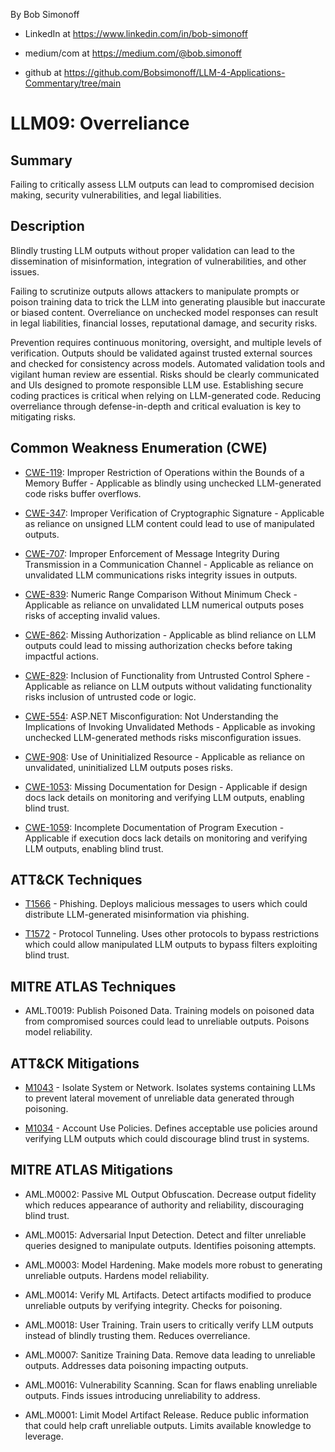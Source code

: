 By Bob Simonoff

- LinkedIn at https://www.linkedin.com/in/bob-simonoff

- medium/com at https://medium.com/@bob.simonoff

- github at https://github.com/Bobsimonoff/LLM-4-Applications-Commentary/tree/main


# LLM09: Overreliance

## Summary
Failing to critically assess LLM outputs can lead to compromised decision making, security vulnerabilities, and legal liabilities.

## Description

Blindly trusting LLM outputs without proper validation can lead to the dissemination of misinformation, integration of vulnerabilities, and other issues.  

Failing to scrutinize outputs allows attackers to manipulate prompts or poison training data to trick the LLM into generating plausible but inaccurate or biased content. Overreliance on unchecked model responses can result in legal liabilities, financial losses, reputational damage, and security risks.

Prevention requires continuous monitoring, oversight, and multiple levels of verification. Outputs should be validated against trusted external sources and checked for consistency across models. Automated validation tools and vigilant human review are essential. Risks should be clearly communicated and UIs designed to promote responsible LLM use. Establishing secure coding practices is critical when relying on LLM-generated code. Reducing overreliance through defense-in-depth and critical evaluation is key to mitigating risks.


## Common Weakness Enumeration (CWE)

- [CWE-119](https://cwe.mitre.org/data/definitions/119.html): Improper Restriction of Operations within the Bounds of a Memory Buffer - Applicable as blindly using unchecked LLM-generated code risks buffer overflows.

- [CWE-347](https://cwe.mitre.org/data/definitions/347.html): Improper Verification of Cryptographic Signature - Applicable as reliance on unsigned LLM content could lead to use of manipulated outputs.

- [CWE-707](https://cwe.mitre.org/data/definitions/707.html): Improper Enforcement of Message Integrity During Transmission in a Communication Channel - Applicable as reliance on unvalidated LLM communications risks integrity issues in outputs. 

- [CWE-839](https://cwe.mitre.org/data/definitions/839.html): Numeric Range Comparison Without Minimum Check - Applicable as reliance on unvalidated LLM numerical outputs poses risks of accepting invalid values.

- [CWE-862](https://cwe.mitre.org/data/definitions/862.html): Missing Authorization - Applicable as blind reliance on LLM outputs could lead to missing authorization checks before taking impactful actions.

- [CWE-829](https://cwe.mitre.org/data/definitions/829.html): Inclusion of Functionality from Untrusted Control Sphere - Applicable as reliance on LLM outputs without validating functionality risks inclusion of untrusted code or logic.

- [CWE-554](https://cwe.mitre.org/data/definitions/554.html): ASP.NET Misconfiguration: Not Understanding the Implications of Invoking Unvalidated Methods - Applicable as invoking unchecked LLM-generated methods risks misconfiguration issues. 

- [CWE-908](https://cwe.mitre.org/data/definitions/908.html): Use of Uninitialized Resource - Applicable as reliance on unvalidated, uninitialized LLM outputs poses risks.

- [CWE-1053](https://cwe.mitre.org/data/definitions/1053.html): Missing Documentation for Design - Applicable if design docs lack details on monitoring and verifying LLM outputs, enabling blind trust.

- [CWE-1059](https://cwe.mitre.org/data/definitions/1059.html): Incomplete Documentation of Program Execution - Applicable if execution docs lack details on monitoring and verifying LLM outputs, enabling blind trust.

## ATT&CK Techniques

- [T1566](https://attack.mitre.org/techniques/T1566/) - Phishing. Deploys malicious messages to users which could distribute LLM-generated misinformation via phishing.

- [T1572](https://attack.mitre.org/techniques/T1572/) - Protocol Tunneling. Uses other protocols to bypass restrictions which could allow manipulated LLM outputs to bypass filters exploiting blind trust.

## MITRE ATLAS Techniques

- AML.T0019: Publish Poisoned Data. Training models on poisoned data from compromised sources could lead to unreliable outputs. Poisons model reliability.

## ATT&CK Mitigations

- [M1043](https://attack.mitre.org/mitigations/M1043/) - Isolate System or Network. Isolates systems containing LLMs to prevent lateral movement of unreliable data generated through poisoning.

- [M1034](https://attack.mitre.org/mitigations/M1034/) - Account Use Policies. Defines acceptable use policies around verifying LLM outputs which could discourage blind trust in systems.

## MITRE ATLAS Mitigations

- AML.M0002: Passive ML Output Obfuscation. Decrease output fidelity which reduces appearance of authority and reliability, discouraging blind trust.

- AML.M0015: Adversarial Input Detection. Detect and filter unreliable queries designed to manipulate outputs. Identifies poisoning attempts. 

- AML.M0003: Model Hardening. Make models more robust to generating unreliable outputs. Hardens model reliability. 

- AML.M0014: Verify ML Artifacts. Detect artifacts modified to produce unreliable outputs by verifying integrity. Checks for poisoning.

- AML.M0018: User Training. Train users to critically verify LLM outputs instead of blindly trusting them. Reduces overreliance.

- AML.M0007: Sanitize Training Data. Remove data leading to unreliable outputs. Addresses data poisoning impacting outputs.

- AML.M0016: Vulnerability Scanning. Scan for flaws enabling unreliable outputs. Finds issues introducing unreliability to address.

- AML.M0001: Limit Model Artifact Release. Reduce public information that could help craft unreliable outputs. Limits available knowledge to leverage.